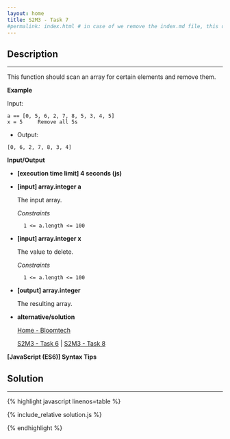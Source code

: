 ```yaml
---
layout: home
title: S2M3 - Task 7
#permalink: index.html # in case of we remove the index.md file, this doc will be the index page
---
```


<div class="row">
<div class="columnStmt" markdown="1">

## Description
------

This function should scan an array for certain elements and remove them.

**Example**

Input:
```
a == [0, 5, 6, 2, 7, 8, 5, 3, 4, 5]
x = 5     Remove all 5s
```
-   Output:
```
[0, 6, 2, 7, 8, 3, 4]
```
**Input/Output**

* **[execution time limit] 4 seconds (js)**

* **[input] array.integer a**

    The input array.

    *Constraints*

        1 <= a.length <= 100

* **[input] array.integer x**

    The value to delete.

    *Constraints*

        1 <= a.length <= 100

* **[output] array.integer**

    The resulting array.

* **alternative/solution**    

    [Home - Bloomtech](../../code-signal-arcade-bloomtech/README.html) 
    
    [S2M3 - Task 6](../S2M3_Task_6/README.html) | [S2M3 - Task 8](../S2M3_Task_8/README.html) 

**[JavaScript (ES6)] Syntax Tips**

</div>
<div class="columnSol" markdown="1">

## Solution
------

{% highlight javascript linenos=table %}

{% include_relative solution.js %}

{% endhighlight %}

</div>
</div>